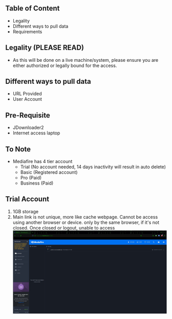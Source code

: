 ## Table of Content
* Legality
* Different ways to pull data
* Requirements

## Legality (PLEASE READ)
* As this will be done on a live machine/system, please ensure you are either authorized or legally bound for the access.

## Different ways to pull data
* URL Provided
* User Account

## Pre-Requisite
* JDownloader2
* Internet access laptop

## To Note
* Mediafire has 4 tier account
  - Trial (No account needed, 14 days inactivity will result in auto delete)
  - Basic (Registered account)
  - Pro (Paid)
  - Business (Paid)

## Trial Account
  1. 1GB storage
  2. Main link is not unique, more like cache webpage. Cannot be access using another browser or device. only by the same browser, if it's not closed. Once closed or logout, unable to access
  [<img src="https://github.com/matr3p/clouds4you/blob/main/img2/tempaccount.jpg" />](./img2/tempaccount.jpg)
